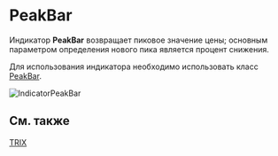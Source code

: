 # PeakBar

Индикатор **PeakBar** возвращает пиковое значение цены; основным параметром определения нового пика является процент снижения. 

Для использования индикатора необходимо использовать класс [PeakBar](../api/StockSharp.Algo.Indicators.PeakBar.html). 

![IndicatorPeakBar](~/images/IndicatorPeakBar.png)

## См. также

[TRIX](IndicatorTrix.md)
